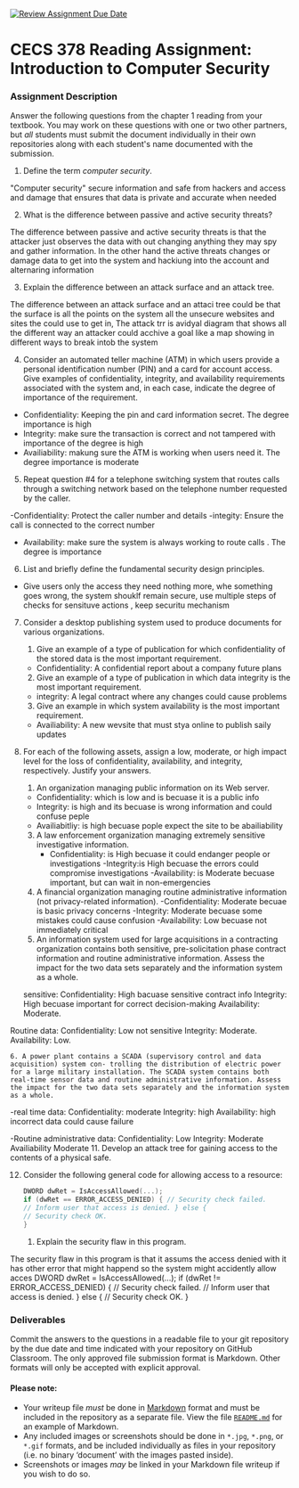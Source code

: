 [![Review Assignment Due Date](https://classroom.github.com/assets/deadline-readme-button-22041afd0340ce965d47ae6ef1cefeee28c7c493a6346c4f15d667ab976d596c.svg)](https://classroom.github.com/a/zlrrqfrw)
# CECS 378 Reading Assignment: Introduction to Computer Security

### Assignment Description
Answer the following questions from the chapter 1 reading from your textbook. You may work on these questions with one or two other partners, but *all* students must submit the document individually in their own repositories along with each student's name documented with the submission.

1. Define the term *computer security*.

"Computer security" secure information and safe from hackers and access and damage that ensures that data is private and accurate when needed 


2. What is the difference between passive and active security threats?

The difference between passive and active security threats is that the attacker just observes the data with out changing anything they may spy and gather information. In the other hand the active threats changes or damage data to get into the system and hackiung into the account and alternaring information 

3. Explain the difference between an attack surface and an attack tree.

The difference between an attack surface and an attaci tree could be that the surface is all the points on the system all the unsecure websites and sites the could use to get in, The attack trr is avidyal diagram that shows all the different way an attacker could acchive a goal like a map showing in different ways to break intob the system 

4. Consider an automated teller machine (ATM) in which users provide a personal identification number (PIN) and a card for account access. Give examples of confidentiality, integrity, and availability requirements associated with the system and, in each case, indicate the degree of importance of the requirement.

- Confidentiality: Keeping the pin and card information secret. The degree importance is high
- Integrity: make sure the transaction is correct and not tampered with importance of the degree is high
- Availiability: makung sure the ATM is working when users need it. The degree importance is moderate
  
5. Repeat question #4 for a telephone switching system that routes calls through a switching network based on the telephone number requested by the caller.

-Confidentiality: Protect the caller number and details 
-integity: Ensure the call is connected to the correct number 
- Availability: make sure the system is always working to route calls . The degree is importance 

6. List and briefly define the fundamental security design principles.
 - Give users only the access they need nothing more, whe something goes wrong, the system shouklf remain secure, use multiple steps of checks for sensituve actions , keep securitu mechanism
   
7. Consider a desktop publishing system used to produce documents for various organizations.
    
    1. Give an example of a type of publication for which confidentiality of the stored data is the most important requirement.
    - Confidentiality: A confidential report about a company future plans
    2. Give an example of a type of publication in which data integrity is the most important requirement.
     - integrity: A legal contract where any changes could cause problems
    3. Give an example in which system availability is the most important requirement.
    - Availiability: A new wevsite that must stya online to publish saily updates
9. For each of the following assets, assign a low, moderate, or high impact level for the loss of confidentiality, availability, and integrity, respectively. Justify your answers.
    
    1. An organization managing public information on its Web server.
      - Confidentiality: which is low and is becuase it is a public info
      - Integrity: is high and its becuase is wrong information and could confuse peple
      - Availiabitliy: is  high becuase pople expect the site to be abailiability 
    3. A law enforcement organization managing extremely sensitive investigative information.
       - Confidentiality: is High becuase it could endanger people or investigations
        -Integrity:is High becuase the errors could compromise investigations
        -Availability: is Moderate becuase  important, but can wait in non-emergencies
    4. A financial organization managing routine administrative information (not privacy-related information).
-Confidentiality: Moderate becuae is basic privacy concerns
-Integrity: Moderate becuase some mistakes could cause confusion
-Availability: Low becuase not immediately critical
    5. An information system used for large acquisitions in a contracting organization contains both sensitive, pre-solicitation phase contract information and routine administrative information. Assess the impact for the two data sets separately and the information system as a whole.

   sensitive:
Confidentiality: High bacuase sensitive contract info
Integrity: High becuase important for correct decision-making
Availability: Moderate.

Routine data:
Confidentiality: Low not sensitive
Integrity: Moderate.
Availability: Low.

    6. A power plant contains a SCADA (supervisory control and data acquisition) system con- trolling the distribution of electric power for a large military installation. The SCADA system contains both real-time sensor data and routine administrative information. Assess the impact for the two data sets separately and the information system as a whole.

-real time data: 
Confidentiality: moderate 
Integrity: high 
Availability: high 
incorrect data could cause failure 

-Routine administrative data: 
Confidentiality: Low 
Integrity: Moderate 
Availiability Moderate 
11. Develop an attack tree for gaining access to the contents of a physical safe.




12. Consider the following general code for allowing access to a resource:
 
    ``` C
    DWORD dwRet = IsAccessAllowed(...);
    if (dwRet == ERROR_ACCESS_DENIED) { // Security check failed.
    // Inform user that access is denied. } else {
    // Security check OK.
    }
    ```
    1. Explain the security flaw in this program.

   The security flaw in this program is that it assums the access denied with it has other error that might happend so the system might accidently allow acces 
 DWORD dwRet = IsAccessAllowed(...);
    if (dwRet != ERROR_ACCESS_DENIED) { // Security check failed.
    // Inform user that access is denied. } else {
    // Security check OK.
    }
   

### Deliverables

Commit the answers to the questions in a readable file to your git repository by the due date and time indicated with your repository on GitHub Classroom. The only approved file submission format is Markdown. Other formats will only be accepted with explicit approval.

#### Please note:

* Your writeup file *must* be done in [Markdown](https://docs.github.com/en/get-started/writing-on-github/getting-started-with-writing-and-formatting-on-github/basic-writing-and-formatting-syntax) format and must be included in the repository as a separate file. View the file [`README.md`](README.md?plain=1) for an example of Markdown.
* Any included images or screenshots should be done in `*.jpg`, `*.png`, or `*.gif` formats, and be included individually as files in your repository (i.e. no binary ‘document’ with the images pasted inside).
* Screenshots or images *may* be linked in your Markdown file writeup if you wish to do so.
